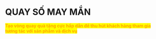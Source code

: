 # QUAY SỐ MAY MẮN

<mark style="color:orange;">**Tạo vòng quay quà tặng cực hấp dẫn để thu hút khách hàng tham gia tương tác với sản phẩm và dịch vụ**</mark>
